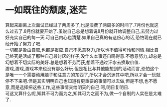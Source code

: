 # 一如既往的颓废,迷茫

算起来距离上次面试已经过了两周多了,也是浪费了两周多的时间了.7月份也就这么过去了.8月份就要开始了.虽说自己总是想着说8月份就开始调整自己,去努力过好充实自己的每一天.可自己内心也清楚.如果自己真的有这份心的话,恐怕现在就已经开始了努力了吧.  
一切都是咎由自取,也都是报应.自己不愿意努力,所以也不值得可怜和同情.相比自己终究是活成了那种自己最讨厌的样子,没什么本事还自鸣得意.不愿意努力,却总是幻想着不切实际的美好.总是想着不劳而获,想着不通过汗水去换取价值.  
游戏,游戏,游戏本来也没有那么好玩.但是相比与其他能想到的活动而言,恐怕这个是唯一一个需要动用脑子和注意力的东西了,所以才会沉迷其中吧,所以才会一玩就停不下来吧.但是其实明明自己也知道有更重要的事情可以去做,但是不想,也不愿意,而是选择把这些工作,这些事情交给明天的自己.呵,明日复明日.  
可这又算什么呢,知其不可为而为之,知其可为之而不为,做一个自制的人实在是太难了.

